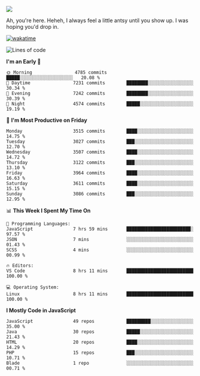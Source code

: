 ![](https://media.tenor.com/FUEC3dPyVhEAAAAM/welcome-back-minions.gif)

Ah, you're here. Heheh, 
I always feel a little antsy until you show up. I was hoping you'd drop in.

[![wakatime](https://wakatime.com/badge/user/8ad4afa2-1a56-40d1-a949-4663473915b6.svg)](https://wakatime.com/@mrepol742)

<!--START_SECTION:mrepol742-->
![Lines of code](https://img.shields.io/badge/From%20Hello%20World%20I%27ve%20Written-19.9%20million%20lines%20of%20code-blue)

**I'm an Early 🐤** 

```text
🌞 Morning                4785 commits        █████░░░░░░░░░░░░░░░░░░░░   20.08 % 
🌆 Daytime                7231 commits        ████████░░░░░░░░░░░░░░░░░   30.34 % 
🌃 Evening                7242 commits        ████████░░░░░░░░░░░░░░░░░   30.39 % 
🌙 Night                  4574 commits        █████░░░░░░░░░░░░░░░░░░░░   19.19 % 
```
📅 **I'm Most Productive on Friday** 

```text
Monday                   3515 commits        ████░░░░░░░░░░░░░░░░░░░░░   14.75 % 
Tuesday                  3027 commits        ███░░░░░░░░░░░░░░░░░░░░░░   12.70 % 
Wednesday                3507 commits        ████░░░░░░░░░░░░░░░░░░░░░   14.72 % 
Thursday                 3122 commits        ███░░░░░░░░░░░░░░░░░░░░░░   13.10 % 
Friday                   3964 commits        ████░░░░░░░░░░░░░░░░░░░░░   16.63 % 
Saturday                 3611 commits        ████░░░░░░░░░░░░░░░░░░░░░   15.15 % 
Sunday                   3086 commits        ███░░░░░░░░░░░░░░░░░░░░░░   12.95 % 
```


📊 **This Week I Spent My Time On** 

```text
💬 Programming Languages: 
JavaScript               7 hrs 59 mins       ████████████████████████░   97.57 % 
JSON                     7 mins              ░░░░░░░░░░░░░░░░░░░░░░░░░   01.43 % 
SCSS                     4 mins              ░░░░░░░░░░░░░░░░░░░░░░░░░   00.99 % 

🔥 Editors: 
VS Code                  8 hrs 11 mins       █████████████████████████   100.00 % 

💻 Operating System: 
Linux                    8 hrs 11 mins       █████████████████████████   100.00 % 
```

**I Mostly Code in JavaScript** 

```text
JavaScript               49 repos            █████████░░░░░░░░░░░░░░░░   35.00 % 
Java                     30 repos            █████░░░░░░░░░░░░░░░░░░░░   21.43 % 
HTML                     20 repos            ████░░░░░░░░░░░░░░░░░░░░░   14.29 % 
PHP                      15 repos            ███░░░░░░░░░░░░░░░░░░░░░░   10.71 % 
Blade                    1 repo              ░░░░░░░░░░░░░░░░░░░░░░░░░   00.71 % 
```




<!--END_SECTION:mrepol742-->
